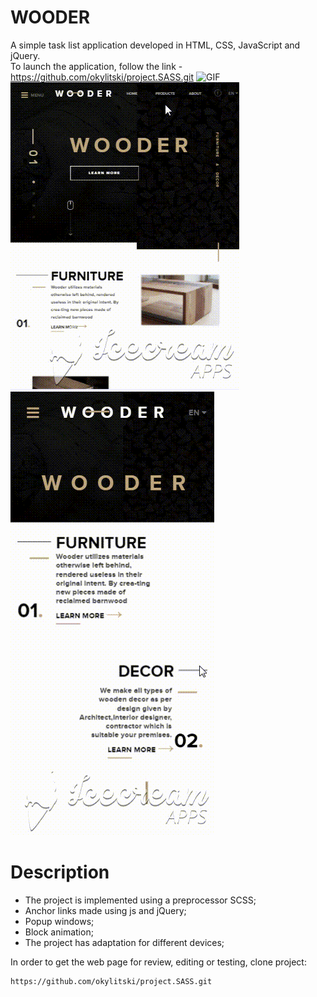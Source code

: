 # WOODER
A simple task list application developed in HTML, CSS, JavaScript and jQuery.<br>
To launch the application, follow the link - https://github.com/okylitski/project.SASS.git
<img src="/assets/image/Tablet.gif" alt="GIF" style="max-width:100%"><br>
<img src="/assets/image/pad.gif" alt="GIF" style="max-width:100%"><br>
<img src="/assets/image/mob.gif" alt="GIF" style="max-width:100%"><br>


# Description
- The project is implemented using a preprocessor SCSS;
- Anchor links made using js and jQuery;
- Popup windows;
- Block animation;
- The project has adaptation for different devices;

In order to get the web page for review, editing or testing, clone project:
```
https://github.com/okylitski/project.SASS.git
```
